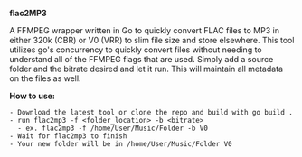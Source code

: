 **flac2MP3**

A FFMPEG wrapper written in Go to quickly convert FLAC files to MP3 in either 320k (CBR) or V0 (VRR) to slim file size and store elsewhere.  This tool utilizes go's concurrency to quickly convert files without needing to understand all of the FFMPEG flags that are used.  Simply add a source folder and the bitrate desired and let it run.  This will maintain all metadata on the files as well.

**How to use:**

```
- Download the latest tool or clone the repo and build with go build .
- run flac2mp3 -f <folder_location> -b <bitrate>
  - ex. flac2mp3 -f /home/User/Music/Folder -b V0
- Wait for flac2mp3 to finish
- Your new folder will be in /home/User/Music/Folder V0

